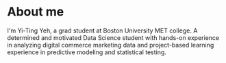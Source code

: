 # About me
I'm Yi-Ting Yeh, a grad student at Boston University MET college. A determined and motivated Data Science student with hands-on experience in analyzing digital commerce marketing data and project-based learning experience in predictive modeling and statistical testing.
